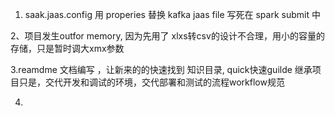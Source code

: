 1. saak.jaas.config 用 properies  替换 kafka jaas file 写死在 spark submit 中

2、项目发生outfor memory, 因为先用了 xlxs转csv的设计不合理，用小的容量的 存储，只是暂时调大xmx参数

3.reamdme 文档编写 ，让新来的的快速找到 知识目录, quick快速guilde 继承项目只是，交代开发和调试的环境，交代部署和测试的流程workflow规范


4.